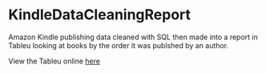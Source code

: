 # KindleDataCleaningReport
Amazon Kindle publishing data cleaned with SQL then made into a report in Tableu looking at books by the order it was publshed by an author.

View the Tableu online  <a href="https://public.tableau.com/views/NumberofBooksPublishedbyanAuthoronKindle/Dashboard1?:language=en-US&:sid=&:redirect=auth&:display_count=n&:origin=viz_share_link">here</a> 
